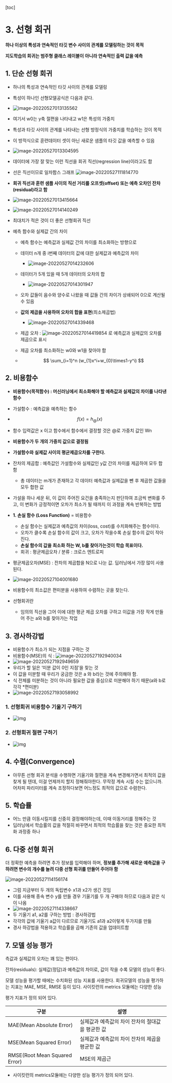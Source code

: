 [toc]

# 3. 선형 회귀

**하나 이상의 특성과 연속적인 타깃 변수 사이의 관계를 모델링하는 것이 목적**

**지도학습의 회귀는 범주형 클래스 레이블이 아니라 연속적인 출력 값을 예측**

## 1. 단순 선형 회귀

- 하나의 특성과 연속적인 타깃 사이의 관계를 모델링

- 특성이 하나인 선형모델공식은 다음과 같다.
- ![image-20220527013135562](선형회귀.assets/image-20220527013135562.png)
- 여기서 w0는 y축 절편을 나타내고 w1은 특성의 가중치
- 특성과 타깃 사이의 관계를 나타내는 선형 방정식의 가중치를 학습하는 것이 목적
- 이 방적식으로 훈련데이터 셋이 아닌 새로운 샘플의 타깃 값을 예측할 수 있음
- ![image-20220527013304595](선형회귀.assets/image-20220527013304595.png)



- 데이터에 가장 잘 맞는 이런 직선을 회귀 직선(regression line)이라고도 함
- 선은 직선이므로 일차함스 그래프 ![image-20220527111814770](선형회귀.assets/image-20220527111814770.png)
- **회귀 직선과 훈련 샘플 사이의 직선 거리를 오프셋(offset) 또는 예측 오차인 잔차(residual)라고 함**
- ![image-20220527013415664](선형회귀.assets/image-20220527013415664.png)



- ![image-20220527014140249](선형회귀.assets/image-20220527014140249.png)

- 최대치가 적은 것이 더 좋은 선형회귀 직선

- 예측 함수와 실제값 간의 차이
  - 예측 함수는 예측값과 실제값 간의 차이를 최소화하는 방향으로
  
  - 데이터 n개 중 i번째 데이터의 값에 대한 실제값과 예측값의 차이
    - ![image-20220527014232606](선형회귀.assets/image-20220527014232606.png)
    
  - 데이터가 5개 있을 때 5개 데이터의 오차의 합
    - ![image-20220527014301947](선형회귀.assets/image-20220527014301947.png)
    
  - 오차 값들이 음수와 양수로 나왔을 때 값들 간의 차이가 상쇄되어 0으로 계산될 수 있음
  
  - **값의 제곱을 사용하여 오차의 합을 표현**(최소제곱법)
    
    - ![image-20220527014339468](선형회귀.assets/image-20220527014339468.png)
    
  - 제곱 오차 : ![image-20220527014419854](선형회귀.assets/image-20220527014419854.png) 로 예측값과 실제값의 오차를 제곱으로 표시
  
  - 제곱 오차를 최소화하는 w0와 w1을 찾아야 함
  
  - $$
    \sum_{i=1}^n (w_{1}x^i+w_{0}\times1-y^i)
    $$
  

## 2. 비용함수

- **비용함수(목적함수) : 머신러닝에서 최소화해야 할 예측값과 실제값의 차이를 나타낸 함수**

- 가설함수 : 예측값을 예측하는 함수

- 
  $$
  f(x)=h_{@}(x)
  $$

- 함수 입력값은 x 이고 함수에서 함수에서 결정할 것은 @로 가중치 값인 Wn

- **비용함수가 두 개의 가중치 값으로 결정됨**

- **가설함수와 실제값 사이의 평균제곱오차를 구한다.**

- 잔차의 제곱합 : 예측값인 가설함수와 실제값인 y값 간의 차이를 제곱하여 모두 합함
  - 총 데이터는 m개가 존재하고 각 데이터 예측값과 실제값을 뺀 후 제곱한 값들을 모두 합한 값

- 가설을 하나 세운 뒤, 이 값이 주어진 요건을 충족하는지 판단하여 조금씩 변화를 주고, 이 변화가 긍정적이면 오차가 최소가 될 때까지 이 과정을 계속 반복하는 방법

- **1. 손실 함수 (Loss Function)** = 비용함수
  - 손실 함수는 실제값과 예측값의 차이(loss, cost)를 수치화해주는 함수이다.
  - 오차가 클수록 손실 함수의 값이 크고, 오차가 작을수록 손실 함수의 값이 작아진다.
  - **손실 함수의 값을 최소화 하는 W, b를 찾아가는것이 학습 목표이다.**
  - 회귀 : 평균제곱오차 / 분류 : 크로스 엔트로피

- 평균제곱오차(MSE) : 잔차의 제곱합을 N으로 나눈 값. 딥러닝에서 가장 많이 사용된다.

- ![image-20220527104001680](선형회귀.assets/image-20220527104001680.png)

- 비용함수의 최소값은 편미분을 사용하여 수렴하는 곳을 찾는다.

- 선형회귀란

  - 임의의 직선을 그어 이에 대한 평균 제곱 오차를 구하고 이값을 가장 작게 만들어 주는 a와 b를 찾아가는 작업

## 3. 경사하강법

- 비용함수가 최소가 되는 지점을 구하는 것
- 비용함수(MSE)의 식 : ![image-20220527192940034](선형회귀.assets/image-20220527192940034.png)
- ![image-20220527192949659](선형회귀.assets/image-20220527192949659.png)
- 우리가 할 일은 ‘미분 값이 0인 지점’을 찾는 것
- 이 값을 미분할 때 우리가 궁금한 것은 a 와 b라는 것에 주의해야 함. 
- 식 전체를 미분하는 것이 아니라 필요한 값을 중심으로 미분해야 하기 때문(a와 b로 각각 *편미분)
- ![image-20220527193058992](선형회귀.assets/image-20220527193058992.png)
### 1. **선형회귀 비용함수 기울기 구하기**
- ![img](https://hleecaster.com/wp-content/uploads/2019/12/linear05.jpg)
### 2. **선형회귀 절편 구하기**
- ![img](https://hleecaster.com/wp-content/uploads/2019/12/linear04.jpg)

## 4. 수렴(Convergence)
- 아무튼 선형 회귀 분석을 수행하면 기울기와 절편을 계속 변경해가면서 최적의 값을 찾게 될 텐데, 이걸 언제까지 할지 정해줘야한다. 무작정 계속 시킬 수는 없으니까. 어차피 파리미터를 계속 조정하다보면 어느정도 최적의 값으로 수렴한다.



## 5. 학습률

- 어느 만큼 이동시킬지를 신중히 결정해야하는데, 이때 이동거리를 정해주는 것
- 딥러닝에서 학습률의 값을 적절히 바꾸면서 최적의 학습률을 찾는 것은 중요한 최적화 과정중 하나

## 6. 다중 선형 회귀

더 정확한 예측을 하려면 추가 정보를 입력해야 하며, **정보를 추가해 새로운 예측값을 구하려면 변수의 개수를 늘려 다중 선형 회귀를 만들어 주어야 함**

![image-20220527114156174](선형회귀.assets/image-20220527114156174.png)

- 그럼 지금부터 두 개의 독립변수 x1과 x2가 생긴 것임
- 이를 사용해 종속 변수 y를 만들 경우 기울기를 두 개 구해야 하므로 다음과 같은 식이 나옴
- ![image-20220527114338667](선형회귀.assets/image-20220527114338667.png)
- 두 기울기 a1, a2를 구하는 방법 : 경사하강법
- 각각의 값에 기울기 a값이 다르므로 기울기도 a1과 a2이렇게 두가지를 만듦
- 경사 하강법을 적용하고 학습률을 곱해 기존의 값을 업데이트함



## 7. 모델 성능 평가

측값과 실제값의 오차는 꽤 있는 편이다.

잔차(residuals): 실제값(정답)과 예측값의 차이로, 값이 작을 수록 모델의 성능이 좋다.

모델 성능을 평가할 때에는 수치화된 성능 지표를 사용한다. 회귀모델의 성능을 평가하는 지표는 MAE, MSE, RMSE 등이 있다. 사이킷런의 metrics 모듈에는 다양한 성능

 평가 지표가 정의 되어 있다. 

| 구분                          | 설명                                             |
| ----------------------------- | ------------------------------------------------ |
| MAE(Mean Absolute Error)      | 실제값과 예측값의 차이 잔차의 절대값을 평균한 값 |
| MSE(Mean Squared Error)       | 실제값과 예측값의 차이 잔차의 제곱을 평균한 값   |
| RMSE(Root Mean Squared Error) | MSE의 제곱근                                     |

- 사이킷런의 metrics모듈에는 다양한 성능 평가가 정의 되어 있다.